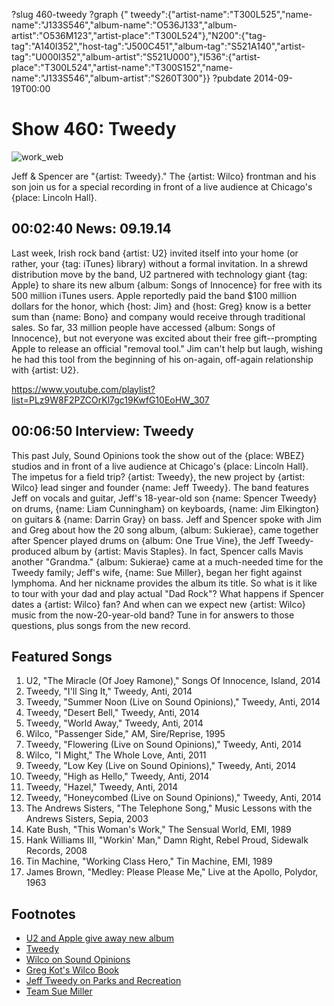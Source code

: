 ?slug 460-tweedy
?graph {" tweedy":{"artist-name":"T300L525","name-name":"J133S546","album-name":"O536J133","album-artist":"O536M123","artist-place":"T300L524"},"N200":{"tag-tag":"A140I352","host-tag":"J500C451","album-tag":"S521A140","artist-tag":"U000I352","album-artist":"S521U000"},"I536":{"artist-place":"T300L524","artist-name":"T300S152","name-name":"J133S546","album-artist":"S260T300"}}
?pubdate 2014-09-19T00:00

# Show 460: Tweedy
![work_web](http://static.soundopinions.org/images/2014/tweedy_web.jpg)

Jeff & Spencer are "{artist: Tweedy}." The {artist: Wilco} frontman and his son join us for a special recording in front of a live audience at Chicago's {place: Lincoln Hall}. 


## 00:02:40 News: 09.19.14

Last week, Irish rock band {artist: U2} invited itself into your home (or rather, your {tag: iTunes} library) without a formal invitation. In a shrewd distribution move by the band, U2 partnered with technology giant {tag: Apple} to share its new album {album: Songs of Innocence} for free with its 500 million iTunes users. Apple reportedly paid the band $100 million dollars for the honor, which {host: Jim} and {host: Greg} know is a better sum than {name: Bono} and company would receive through traditional sales. So far, 33 million people have accessed {album: Songs of Innocence}, but not everyone was excited about their free gift--prompting Apple to release an official "removal tool." Jim can't help but laugh, wishing he had this tool from the beginning of his on-again, off-again relationship with {artist: U2}.

https://www.youtube.com/playlist?list=PLz9W8F2PZCOrKl7gc19KwfG10EoHW_307

## 00:06:50 Interview: Tweedy
This past July, Sound Opinions took the show out of the {place: WBEZ} studios and in front of a live audience at Chicago's {place: Lincoln Hall}. The impetus for a field trip? {artist: Tweedy}, the new project by {artist: Wilco} lead singer and founder {name: Jeff Tweedy}. The band features Jeff on vocals and guitar, Jeff's 18-year-old son {name: Spencer Tweedy} on drums, {name: Liam Cunningham} on keyboards, {name: Jim Elkington} on guitars & {name: Darrin Gray} on bass. Jeff and Spencer spoke with Jim and Greg about how the 20 song album, {album: Sukierae}, came together after Spencer played drums on {album: One True Vine}, the Jeff Tweedy-produced album by {artist: Mavis Staples}. In fact, Spencer calls Mavis another "Grandma." {album: Sukierae} came at a much-needed time for the Tweedy family; Jeff's wife, {name: Sue Miller}, began her fight against lymphoma. And her nickname provides the album its title. So what is it like to tour with your dad and play actual "Dad Rock"? What happens if Spencer dates a {artist: Wilco} fan? And when can we expect new {artist: Wilco} music from the now-20-year-old band? Tune in for answers to those questions, plus songs from the new record.

## Featured Songs
1. U2, "The Miracle (Of Joey Ramone)," Songs Of Innocence, Island, 2014
1. Tweedy, "I'll Sing It," Tweedy, Anti, 2014
1. Tweedy, "Summer Noon (Live on Sound Opinions)," Tweedy, Anti, 2014
1. Tweedy, "Desert Bell," Tweedy, Anti, 2014
1. Tweedy, "World Away," Tweedy, Anti, 2014
1. Wilco, "Passenger Side," AM, Sire/Reprise, 1995
1. Tweedy, "Flowering (Live on Sound Opinions)," Tweedy, Anti, 2014
1. Wilco, "I Might," The Whole Love, Anti, 2011
1. Tweedy, "Low Key (Live on Sound Opinions)," Tweedy, Anti, 2014
1. Tweedy, "High as Hello," Tweedy, Anti, 2014
1. Tweedy, "Hazel," Tweedy, Anti, 2014 
1. Tweedy, "Honeycombed (Live on Sound Opinions)," Tweedy, Anti, 2014
1. The Andrews Sisters, "The Telephone Song," Music Lessons with the Andrews Sisters, Sepia, 2003 
1. Kate Bush, "This Woman's Work," The Sensual World, EMI, 1989
1. Hank Williams III, "Workin' Man," Damn Right, Rebel Proud, Sidewalk Records, 2008 
1. Tin Machine, "Working Class Hero," Tin Machine, EMI, 1989 
1. James Brown, "Medley: Please Please Me," Live at the Apollo, Polydor, 1963 

## Footnotes
- [U2 and Apple give away new album](http://www.wired.com/2014/09/apples-devious-u2-album-giveaway-even-worse-spam/)
- [Tweedy](http://wilcoworld.net/#!/exclusive-tweedy-7-single-available-now-at-independent-record-stores/)
- [Wilco on Sound Opinions](http://www.soundopinions.org/show/77)
- [Greg Kot's Wilco Book](http://www.wilcobook.com/)
- [Jeff Tweedy on Parks and Recreation](http://www.stereogum.com/1675172/watch-jeff-tweedy-on-parks-and-recreation/video/)
- [Team Sue Miller](http://pages.lightthenight.org/il/ChicagoL14/TeamSusanMillerTweedy)
